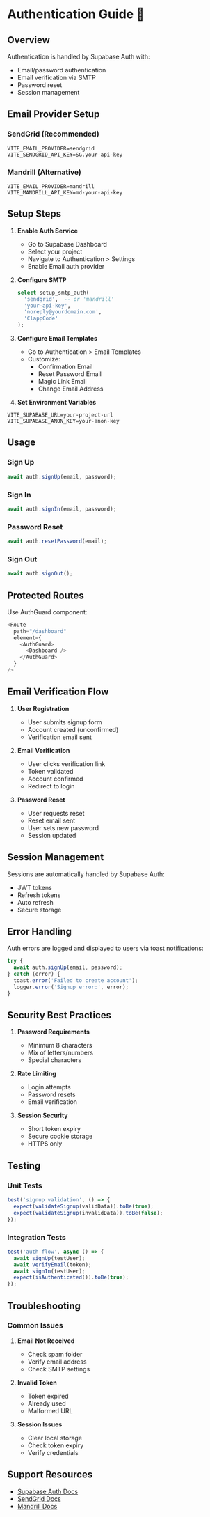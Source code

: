 # Authentication Guide 🔐

## Overview

Authentication is handled by Supabase Auth with:
- Email/password authentication
- Email verification via SMTP
- Password reset
- Session management

## Email Provider Setup

### SendGrid (Recommended)
```env
VITE_EMAIL_PROVIDER=sendgrid
VITE_SENDGRID_API_KEY=SG.your-api-key
```

### Mandrill (Alternative)
```env
VITE_EMAIL_PROVIDER=mandrill
VITE_MANDRILL_API_KEY=md-your-api-key
```

## Setup Steps

1. **Enable Auth Service**
   - Go to Supabase Dashboard
   - Select your project
   - Navigate to Authentication > Settings
   - Enable Email auth provider

2. **Configure SMTP**
   ```sql
   select setup_smtp_auth(
     'sendgrid',  -- or 'mandrill'
     'your-api-key',
     'noreply@yourdomain.com',
     'ClappCode'
   );
   ```

3. **Configure Email Templates**
   - Go to Authentication > Email Templates
   - Customize:
     - Confirmation Email
     - Reset Password Email
     - Magic Link Email
     - Change Email Address

4. **Set Environment Variables**
```env
VITE_SUPABASE_URL=your-project-url
VITE_SUPABASE_ANON_KEY=your-anon-key
```

## Usage

### Sign Up
```typescript
await auth.signUp(email, password);
```

### Sign In
```typescript
await auth.signIn(email, password);
```

### Password Reset
```typescript
await auth.resetPassword(email);
```

### Sign Out
```typescript
await auth.signOut();
```

## Protected Routes

Use AuthGuard component:
```typescript
<Route
  path="/dashboard"
  element={
    <AuthGuard>
      <Dashboard />
    </AuthGuard>
  }
/>
```

## Email Verification Flow

1. **User Registration**
   - User submits signup form
   - Account created (unconfirmed)
   - Verification email sent

2. **Email Verification**
   - User clicks verification link
   - Token validated
   - Account confirmed
   - Redirect to login

3. **Password Reset**
   - User requests reset
   - Reset email sent
   - User sets new password
   - Session updated

## Session Management

Sessions are automatically handled by Supabase Auth:
- JWT tokens
- Refresh tokens
- Auto refresh
- Secure storage

## Error Handling

Auth errors are logged and displayed to users via toast notifications:

```typescript
try {
  await auth.signUp(email, password);
} catch (error) {
  toast.error('Failed to create account');
  logger.error('Signup error:', error);
}
```

## Security Best Practices

1. **Password Requirements**
   - Minimum 8 characters
   - Mix of letters/numbers
   - Special characters

2. **Rate Limiting**
   - Login attempts
   - Password resets
   - Email verification

3. **Session Security**
   - Short token expiry
   - Secure cookie storage
   - HTTPS only

## Testing

### Unit Tests
```typescript
test('signup validation', () => {
  expect(validateSignup(validData)).toBe(true);
  expect(validateSignup(invalidData)).toBe(false);
});
```

### Integration Tests
```typescript
test('auth flow', async () => {
  await signUp(testUser);
  await verifyEmail(token);
  await signIn(testUser);
  expect(isAuthenticated()).toBe(true);
});
```

## Troubleshooting

### Common Issues

1. **Email Not Received**
   - Check spam folder
   - Verify email address
   - Check SMTP settings

2. **Invalid Token**
   - Token expired
   - Already used
   - Malformed URL

3. **Session Issues**
   - Clear local storage
   - Check token expiry
   - Verify credentials

## Support Resources

- [Supabase Auth Docs](https://supabase.com/docs/guides/auth)
- [SendGrid Docs](https://sendgrid.com/docs)
- [Mandrill Docs](https://mailchimp.com/developer/transactional/docs)
